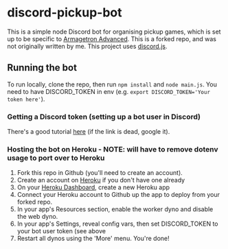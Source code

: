 # discord-pickup-bot
This is a simple node Discord bot for organising pickup games, which is set up to be specific to [Armagetron Advanced](http://www.armagetronad.org). This is a forked repo, and was not originally written by me. This project uses [discord.js](https://github.com/discordjs/discord.js).

## Running the bot
To run locally, clone the repo, then run `npm install` and `node main.js`. You need to have DISCORD_TOKEN in env (e.g. `export DISCORD_TOKEN='Your token here'`).

### Getting a Discord token (setting up a bot user in Discord)
There's a good tutorial [here](https://www.writebots.com/discord-bot-token/) (if the link is dead, google it).

### Hosting the bot on Heroku - NOTE: will have to remove dotenv usage to port over to Heroku
1. Fork this repo in Github (you'll need to create an account).
2. Create an account on [Heroku](https://herokuapp.com/) if you don't have one already
3. On your [Heroku Dashboard](https://dashboard.heroku.com/apps), create a new Heroku app
4. Connect your Heroku account to Github up the app to deploy from your forked repo.
5. In your app's Resources section, enable the worker dyno and disable the web dyno.
6. In your app's Settings, reveal config vars, then set DISCORD_TOKEN to your bot user token (see above
7. Restart all dynos using the 'More' menu. You're done!
